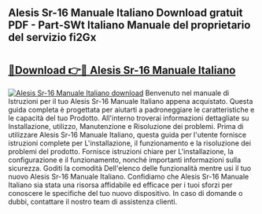 ## Alesis Sr-16 Manuale Italiano Download gratuit PDF - Part-SWt Italiano Manuale del proprietario del servizio fi2Gx

# <h2><a href="http://dfa4ei.blite.top/?on=Alesis+Sr-16+Manuale+Italiano">🔗Download 👉🔴 Alesis Sr-16 Manuale Italiano</a></h2>

[![Alesis Sr-16 Manuale Italiano download](https://i.imgur.com/lujVjoI.png)](http://dfa4ei.blite.top/?on=Alesis+Sr-16+Manuale+Italiano)
Benvenuto nel manuale di Istruzioni per il tuo Alesis Sr-16 Manuale Italiano appena acquistato. Questa guida completa è progettata per aiutarti a padroneggiare le caratteristiche e le capacità del tuo Prodotto. All'interno troverai informazioni dettagliate su Installazione, utilizzo, Manutenzione e Risoluzione dei problemi. Prima di utilizzare Alesis Sr-16 Manuale Italiano, questa guida per l'utente fornisce istruzioni complete per L'installazione, il funzionamento e la risoluzione dei problemi del prodotto. Fornisce istruzioni chiare per L'installazione, la configurazione e il funzionamento, nonché importanti informazioni sulla sicurezza. Goditi la comodità Dell'elenco delle funzionalità mentre usi il tuo nuovo Alesis Sr-16 Manuale Italiano. Confidiamo che Alesis Sr-16 Manuale Italiano sia stata una risorsa affidabile ed efficace per i tuoi sforzi per conoscere le specifiche del tuo nuovo dispositivo. In caso di domande o dubbi, contattare il nostro team di assistenza clienti.
